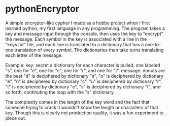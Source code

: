 # pythonEncryptor
A simple encryptor-like cypher I made as a hobby project when I first learned python, my first language in any programming. 
The program takes a key and message input through the console, then uses the key to "encrypt" the message.
Each symbol in the key is associated with a line in the "keys.txt" file, and each line is translated to a dictionary that has a one-to-one translation of every symbol.
The dictionaries then take turns translating each letter of the message. 
  
Example:
  key: secret
    a dictionary for each character is pulled, one labeled "s", one for "e", one for "c", one for "r", and one for "t".
  message: donuts are the best
    "d" is deciphered by dictionary "s", 
    "o" is deciphered by dictionary "e", 
    "n" is deciphered by dictionary "c", 
    "u" is deciphered by dictionary "r",
    "t" is deciphered by dictionary "e",
    "s" is deciphered by dictionary "t",
    and so forth, continuting the loop with the "s" dictionary.

The complexity comes in the length of the key word and the fact that someone trying to crack it wouldn't know the length or characters of that key. 
Though this is clearly not production quality, it was a fun experiment to piece out.

